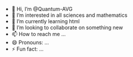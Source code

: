 - 👋 Hi, I’m @Quantum-AVG
- 👀 I’m interested in all sciences and mathematics
- 🌱 I’m currently learning html
- 💞️ I’m looking to collaborate on something new
- 📫 How to reach me ...
- 😄 Pronouns: ...
- ⚡ Fun fact: ...

<!---
Quantum-AVG/Quantum-AVG is a ✨ special ✨ repository because its `README.md` (this file) appears on your GitHub profile.
You can click the Preview link to take a look at your changes.
--->
